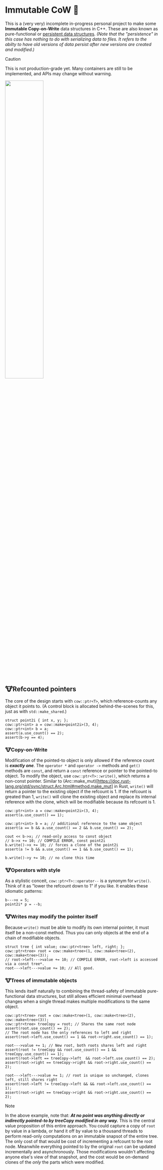 # Immutable CoW 🐄

This is a (very very) incomplete in-progress personal project to make some **Immutable Copy-on-Write** data structures in C++. These are also known as pure-functional or [persistent data structures](https://en.wikipedia.org/wiki/Persistent_data_structure). *(Note that the "persistence" in this case has nothing to do with serializing data to files. It refers to the abilty to have old versions of data persist after new versions are created and modified.)*

> [!CAUTION]
> This is not production-grade yet. Many containers are still to be implemented, and APIs may change without warning.

<img src="https://github.com/meggsOmatic/immutable-cow/assets/5649419/38b58176-cdbe-4f17-8817-bbaedb70238b" height=50% width=50% >

## 🐮Refcounted pointers 
The core of the design starts with `cow::ptr<T>`, which reference-counts any object it points to. (A control block is allocated behind-the-scenes for this, just as with `std::make_shared`.)
```
struct point2i { int x, y; };
cow::ptr<int> a = cow::make<point2i>(3, 4);
cow::ptr<int> b = a;
assert(a.use_count() == 2);
assert(b->y == 4);
```

### 🐮Copy-on-Write
Modification of the pointed-to object is only allowed if the reference count is ***exactly one***. The `operator *` and `operator ->` methods and `get()` methods are `const`, and return a `const` reference or pointer to the pointed-to object. To modify the object, use `cow::ptr<T>::write()`, which returns a non-const pointer. Similar to (Arc::make_mut)[https://doc.rust-lang.org/std/sync/struct.Arc.html#method.make_mut] in Rust, `write()` will return a pointer to the existing object if the refcount is 1. If the refcount is greated than 1, `write()` will clone the existing object and replace its internal reference with the clone, which will be modifiable because its refcount is 1.

```
cow::ptr<int> a = cow::make<point2i>(3, 4);
assert(a.use_count() == 1);

cow::ptr<int> b = a; // additional reference to the same object
assert(a == b && a.use_count() == 2 && b.use_count() == 2);

cout << b->x; // read-only access to const object
// b->x += 10; // COMPILE ERROR, const point2i
b.write()->x += 10; // forces a clone of the point2i
assert(a != b && a.use_count() == 1 && b.use_count() == 1);

b.write()->y += 10; // no clone this time
```

### 🐮Operators with style
As a stylistic conceit, `cow::ptr<T>::operator--` is a synonym for `write()`. Think of it as "lower the refcount down to 1" if you like. It enables these idiomatic patterns:
```
b--->x = 5;
point2i* p = --b;
```

### 🐮Writes may modify the pointer itself
Because `write()` must be able to modify its own internal pointer, it must itself be a non-const method. Thus you can only objects at the end of a chain of modifiable objects.
```
struct tree { int value; cow::ptr<tree> left, right; };
cow::ptr<tree> root = cow::make<tree>(1, cow::make<tree>(2), cow::make<tree>(3));
// root->left--->value += 10; // COMPILE ERROR, root->left is accessed via a const tree*.
root--->left--->value += 10; // All good.
```

### 🐮Trees of immutable objects
This lends itself naturally to combining the thread-safety of immutable pure-functional data structures, but still allows efficient minimal overhead changes when a single thread makes multiple modifications to the same object.
```
cow::ptr<tree> root = cow::make<tree>(1, cow::make<tree>(2), cow::make<tree>(3));
cow::ptr<tree> treeCopy = root; // Shares the same root node
assert(root.use_count() == 2);
// The root node has the only references to left and right
assert(root->left.use_count() == 1 && root->right.use_count() == 1);

root--->value += 1; // New root, both roots shares left and right
assert(root != treeCopy && root.use_count() == 1 && treeCopy.use_count() == 1);
assert(root->left == treeCopy->left  && root->left.use_count() == 2);
assert(root->right == treeCopy->right && root->right.use_count() == 2);

root--->left--->value += 1; // root is unique so unchanged, clones left, still shares right
assert(root->left != treeCopy->left && && root->left.use_count() == 1);
assert(root->right == treeCopy->right && root->right.use_count() == 2);
```

> [!NOTE]
> In the above example, note that: ***At no point was anything directly or indirectly pointed-to by treeCopy modified in any way.*** This is the central value proposition of this entire approach. You could capture a copy of `root` by value in a lambda, or hand it off by value to a thousand threads to perform read-only computations on an immutable snapsot of the entire tree. The only cost of that would be cost of incrementing a refcount to the root node. Meanwhile everything pointed to by the original `root` can be updated incrementally and asynchronously. Those modifications wouldn't affecting anyone else's view of that snapshot, and the cost would be on-demand clones of the *only* the parts which were modified.
